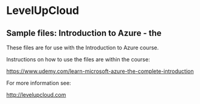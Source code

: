 # LevelUpCloud
## Sample files: Introduction to Azure - the 
These files are for use with the Introduction to Azure course.

Instructions on how to use the files are within the course:

https://www.udemy.com/learn-microsoft-azure-the-complete-introduction

For more information see:

http://levelupcloud.com
